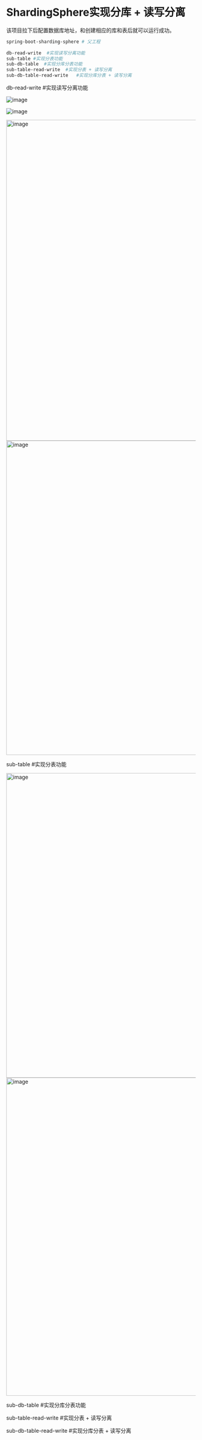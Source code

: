 # ShardingSphere实现分库 + 读写分离

该项目拉下后配置数据库地址，和创建相应的库和表后就可以运行成功。

```makefile
spring-boot-sharding-sphere # 父工程
 
db-read-write  #实现读写分离功能
sub-table #实现分表功能
sub-db-table  #实现分库分表功能
sub-table-read-write  #实现分表 + 读写分离
sub-db-table-read-write   #实现分库分表 + 读写分离
```

db-read-write  #实现读写分离功能

![image](https://github.com/webVueBlog/spring-boot-sharding-sphere/assets/59645426/243aef7c-c6c8-43a3-9476-ecf90642c304)

![image](https://github.com/webVueBlog/spring-boot-sharding-sphere/assets/59645426/c308db0d-ef1b-4ba2-bac5-3bf8c9941e28)

<img width="850" alt="image" src="https://github.com/webVueBlog/spring-boot-sharding-sphere/assets/59645426/3d309a89-5eb1-4202-b138-6ecb3c4bc2a9">

<img width="833" alt="image" src="https://github.com/webVueBlog/spring-boot-sharding-sphere/assets/59645426/a4ebb049-a44e-4484-92f7-0b50860e2e06">


sub-table #实现分表功能

<img width="807" alt="image" src="https://github.com/webVueBlog/spring-boot-sharding-sphere/assets/59645426/ed48ab66-3ebc-4931-95f5-cfdfa40b3b7b">

<img width="843" alt="image" src="https://github.com/webVueBlog/spring-boot-sharding-sphere/assets/59645426/4f3786cd-fc63-4d1c-8af1-88a31d6248b4">

sub-db-table  #实现分库分表功能

sub-table-read-write  #实现分表 + 读写分离

sub-db-table-read-write   #实现分库分表 + 读写分离
